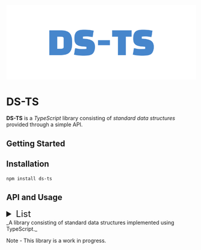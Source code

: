 ![DS-TS](./public/ds-ts-cover.png)

# DS-TS

**DS-TS** is a _TypeScript_ library consisting of _standard data structures_ provided through a simple API.

## Getting Started

## Installation

```bash
npm install ds-ts
```

## API and Usage

<details>
  <summary style="font-size:24px">
    List
  </summary>

  <details>
    <summary style="font-size:18px">
      Singly Linked List
    </summary>

  <details>
    <summary style="font-size:16px">
      Accessors
    </summary>

    - **isEmpty** (read-only)

---

get isEmpty() : _boolean_

---

**_Returns_** _boolean_ - indicating whether the list is empty.
<br />
<br />

- **head** (read-only)

---

get head(): _ListNode<T> | null_

---

**_Returns_** _ListNode<T> | null_ - returns the head of the linked-list or null if the list has no head, which means that the list is empty.
<br />
<br />

- **tail** (read-only)

---

get tail(): _ListNode<T> | null_

---

**_Returns_** _ListNode<T> | null -_ the tail of the linked-list or null if the list has no tail, which means that the list is empty.
<br />
<br />

- **length** (read-only)
  </details>

get length(): _number_

---

**_Returns_** _number_ - an integer value indicating the length of the linked-list.

### **Methods**

---

<br />

- **push**

---

push(value, …rest): _SinglyLinkedList<T>_

---

Appends item(s)/node(s) to the linked-list. (Accepts multiple values)

**_Parameters_**

- value: T

       The value of the ListNode<T>

- …rest: T[]

       If multiple values are being passed.

**_Returns_** _SinglyLinkedList<T>_

the updated list.
<br />
<br />

- **pushAll**

---

pushAll(values): _SinglyLinkedList<T>_

---

Appends multiple items/nodes to the linked-list (Accepts an array of values of type T)

**_Parameters_**

- values: T[]

      List of values to be appended in the list

**Returns** _SinglyLinkedList<T>_

the updated list.

- **pop**

---

pop(): _ListNode<T> | undefined_

---

Removes the last node from the list and returns it.

**Returns** _ListNode<T> | undefined_

the last node in the list.
<br />
<br />

- **shift**

---

shift(): _ListNode<T> | undefined_

---

Removes the first/beginning node in the list and returns it.

**Returns** _ListNode<T> | undefined_

the first node in the list.
<br/>
<br/>

- **unshift**

---

unshift(value): *SinglyLinkedList<T>*

---

Adds an item/node to the beginning of the list.

**_Parameters_**

- value: *T*
  The value of the node to be added.

**_Returns_** _SinglyLinkedList_<_T_>

the updated list.
<br/>
<br/>

- **get**

---

get(index):  *ListNode*<_T_> | _undefined_

---

Get the node at the given index.

**_Parameters_**

- index: *number*
  The index of the node which is to be returned.

**_Returns_** *ListNode*<_T_> | _undefined_

the node at the given index or undefined if the index is invalid.
<br/>
<br/>

- **set**

---

set(index, value): *boolean*

---

Updates the value of the node at a given index with the new value.

**_Parameters_**

- index: number

      The index of the node which is to be updated.

- value: T

       The value with which the node is to be updated.

**Returns** boolean

indicating whether the operation succeeded or not.
<br/>
<br/>

- **has**

---

has(element): *boolean*

---

Check whether an element/value exists in the list.

**_Parameters_**

- element: T

      The value of the node which is to be searched for.

**Returns** boolean

indicating whether the node with the given value exists or not.
<br/>
<br/>

- **insert**

---

insert(value, index): *boolean*

---

Inserts a node at the given index.

**Parameters**

- value: *T*
  the value of the node to be inserted.
- index: *number*
  the index at which the new node is to be inserted.

**_Returns_** *boolean*

representing whether the insertion succeeded or not.
<br/>
<br/>

- **remove**

---

remove(index): *undefined* | *ListNode*<_T_>

---

Removes a node at the given index.

**Parameters**

- index: *number*
  the index at which the node is to be removed.

**_Returns_** *ListNode*<_T_> | _undefined_

the removed node or undefined if the index is invalid.
<br/>
<br/>

- **reverse**

---

reverse(): *SinglyLinkedList*<_T_>

---

Reverses the list.

**_Returns_** *SinglyLinkedList*<_T_>

the reversed list
<br/>
<br/>

- **delete**

---

delete(): *boolean*

---

Deletes the linked list.

**_Returns_** *boolean*

whether the list was deleted or not.
<br/>
<br/>

- toArray

---

toArray(): *T*[]

---

Returns an array containing all the list node values.

**_Returns_** *T*[]

an array containing all the list node values.
<br/>
<br/>

</details>
</details>
_A library consisting of standard data structures implemented using TypeScript._

Note - This library is a work in progress.

